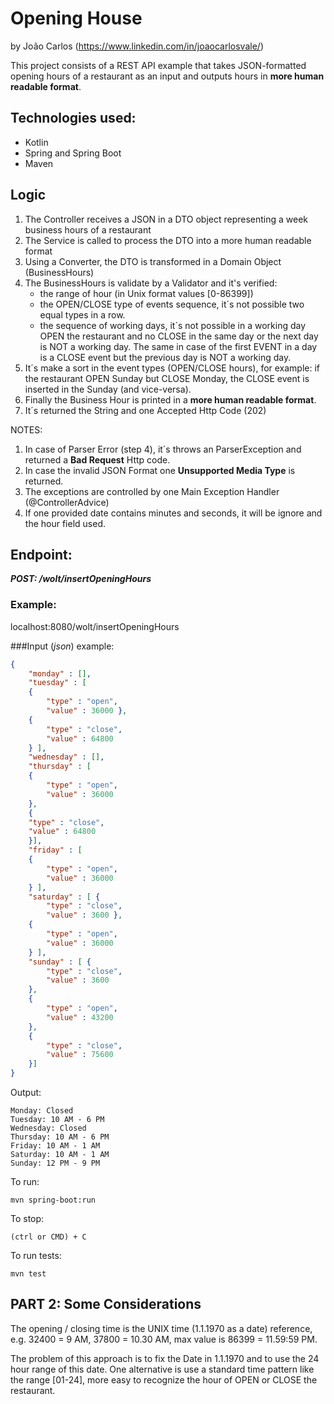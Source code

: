 # Opening House
by João Carlos (https://www.linkedin.com/in/joaocarlosvale/)

This project consists of a REST API example that takes JSON-formatted opening hours of a restaurant as an input and 
outputs hours in **more human readable format**.

## Technologies used:
* Kotlin
* Spring and Spring Boot
* Maven 

## Logic
1. The Controller receives a JSON in a DTO object representing a week business hours of a restaurant
2. The Service is called to process the DTO into a more human readable format
3. Using a Converter, the DTO is transformed in a Domain Object (BusinessHours)
4. The BusinessHours is validate by a Validator and it's verified:
    - the range of hour (in Unix format values [0-86399])
    - the OPEN/CLOSE type of events sequence, it´s not possible two equal types in a row.
    - the sequence of working days, it´s not possible in a working day OPEN the restaurant and no CLOSE in the same day or
    the next day is NOT a working day. The same in case of the first EVENT in a day is a CLOSE event but the previous day is 
    NOT a working day.
5. It´s make a sort in the event types (OPEN/CLOSE hours), for example: if the restaurant OPEN Sunday but CLOSE Monday, 
the CLOSE event is inserted in the Sunday (and vice-versa).
6. Finally the Business Hour is printed in a **more human readable format**.
7. It´s returned the String and one Accepted Http Code (202)

NOTES: 
1. In case of Parser Error (step 4), it´s throws an ParserException and returned a **Bad Request** Http code.
2. In case the invalid JSON Format one **Unsupported Media Type** is returned.
3. The exceptions are controlled by one Main Exception Handler (@ControllerAdvice)
4. If one provided date contains minutes and seconds, it will be ignore and the hour field used.

## Endpoint:
***POST: /wolt/insertOpeningHours***

### Example:
localhost:8080/wolt/insertOpeningHours

###Input (*json*) example:
```json
{
    "monday" : [],
    "tuesday" : [
    {
        "type" : "open",
        "value" : 36000 },
    {
        "type" : "close",
        "value" : 64800
    } ],
    "wednesday" : [],
    "thursday" : [
    {
        "type" : "open",
        "value" : 36000
    },
    {
    "type" : "close",
    "value" : 64800
    }],
    "friday" : [
    {
        "type" : "open",
        "value" : 36000
    } ],
    "saturday" : [ {
        "type" : "close",
        "value" : 3600 },
    {
        "type" : "open",
        "value" : 36000
    } ],
    "sunday" : [ {
        "type" : "close",
        "value" : 3600
    },
    {
        "type" : "open",
        "value" : 43200 
    },
    {
        "type" : "close", 
        "value" : 75600
    }]
}
```
Output:
```
Monday: Closed
Tuesday: 10 AM - 6 PM
Wednesday: Closed
Thursday: 10 AM - 6 PM
Friday: 10 AM - 1 AM
Saturday: 10 AM - 1 AM
Sunday: 12 PM - 9 PM
```

To run:

    mvn spring-boot:run
    
To stop:
  
    (ctrl or CMD) + C

To run tests:

    mvn test

## PART 2: Some Considerations
The opening / closing time is the UNIX time (1.1.1970 as a date) reference, 
e.g. 32400 = 9 AM, 37800 = 10.30 AM, max value is 86399 = 11.59:59 PM.

The problem of this approach is to fix the Date in 1.1.1970 and to use the 24 hour range of this date.
One alternative is use a standard time pattern like the range [01-24], more easy to recognize the hour of OPEN or CLOSE 
the restaurant.
